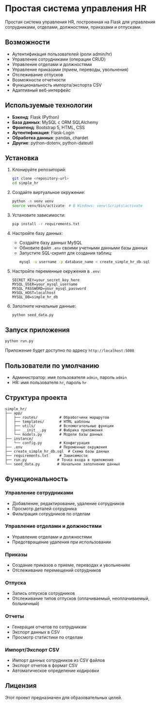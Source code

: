 # Простая система управления HR

Простая система управления HR, построенная на Flask для управления сотрудниками, отделами, должностями, приказами и отпусками.

## Возможности

- Аутентификация пользователей (роли admin/hr)
- Управление сотрудниками (операции CRUD)
- Управление отделами и должностями
- Управление приказами (прием, переводы, увольнения)
- Отслеживание отпусков
- Возможности отчетности
- Функциональность импорта/экспорта CSV
- Адаптивный веб-интерфейс

## Используемые технологии

- **Бэкенд**: Flask (Python)
- **База данных**: MySQL с ORM SQLAlchemy
- **Фронтенд**: Bootstrap 5, HTML, CSS
- **Аутентификация**: Flask-Login
- **Обработка данных**: pandas, chardet
- **Другие**: python-dotenv, python-dateutil

## Установка

1. Клонируйте репозиторий:
   ```bash
   git clone <repository-url>
   cd simple_hr
   ```

2. Создайте виртуальное окружение:
   ```bash
   python -m venv venv
   source venv/bin/activate  # В Windows: venv\Scripts\activate
   ```

3. Установите зависимости:
   ```bash
   pip install -r requirements.txt
   ```

4. Настройте базу данных:
   - Создайте базу данных MySQL
   - Обновите файл `.env` своими учетными данными базы данных
   - Запустите SQL-скрипт для создания таблиц:
     ```bash
     mysql -u username -p database_name < create_simple_hr_db.sql
     ```

5. Настройте переменные окружения в `.env`:
   ```
   SECRET_KEY=your_secret_key_here
   MYSQL_USER=your_mysql_username
   MYSQL_PASSWORD=your_mysql_password
   MYSQL_HOST=localhost
   MYSQL_DB=simple_hr_db
   ```

6. Заполните начальные данные:
   ```bash
   python seed_data.py
   ```

## Запуск приложения

```bash
python run.py
```

Приложение будет доступно по адресу `http://localhost:5000`

## Пользователи по умолчанию

- Администратор: имя пользователя `admin`, пароль `admin`
- HR: имя пользователя `hr`, пароль `hr`

## Структура проекта

```
simple_hr/
├── app/
│   ├── routes/          # Обработчики маршрутов
│   ├── templates/       # HTML шаблоны
│   ├── utils/           # Вспомогательные функции
│   ├── __init__.py      # Фабрика приложения
│   └── models.py        # Модели базы данных
├── instance/
│   └── config.py        # Конфигурация
├── .env                 # Переменные окружения
├── create_simple_hr_db.sql  # Схема базы данных
├── requirements.txt     # Зависимости
├── run.py              # Точка входа в приложение
└── seed_data.py        # Начальное заполнение данных
```

## Функциональность

### Управление сотрудниками
- Добавление, редактирование, удаление сотрудников
- Просмотр деталей сотрудника
- Фильтрация сотрудников по отделам

### Управление отделами и должностями
- Управление отделами и должностями
- Предотвращение удаления при использовании

### Приказы
- Создание приказов о приеме, переводах и увольнениях
- Отслеживание перемещений сотрудников

### Отпуска
- Запись отпусков сотрудников
- Отслеживание типов отпусков (оплачиваемый, неоплачиваемый, больничный)

### Отчеты
- Генерация отчетов по сотрудникам
- Экспорт данных в CSV
- Просмотр статистики по отделам

### Импорт/Экспорт CSV
- Импорт данных сотрудников из CSV файлов
- Экспорт отчетов в формат CSV
- Автоматическое определение кодировки

## Лицензия

Этот проект предназначен для образовательных целей.